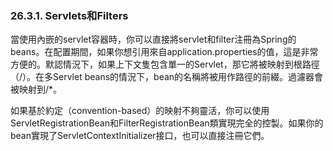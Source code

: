 ### 26.3.1. Servlets和Filters

當使用內嵌的servlet容器時，你可以直接將servlet和filter注冊為Spring的beans。在配置期間，如果你想引用來自application.properties的值，這是非常方便的。默認情況下，如果上下文隻包含單一的Servlet，那它將被映射到根路徑（/）。在多Servlet beans的情況下，bean的名稱將被用作路徑的前綴。過濾器會被映射到/*。
    
如果基於約定（convention-based）的映射不夠靈活，你可以使用ServletRegistrationBean和FilterRegistrationBean類實現完全的控製。如果你的bean實現了ServletContextInitializer接口，也可以直接注冊它們。
